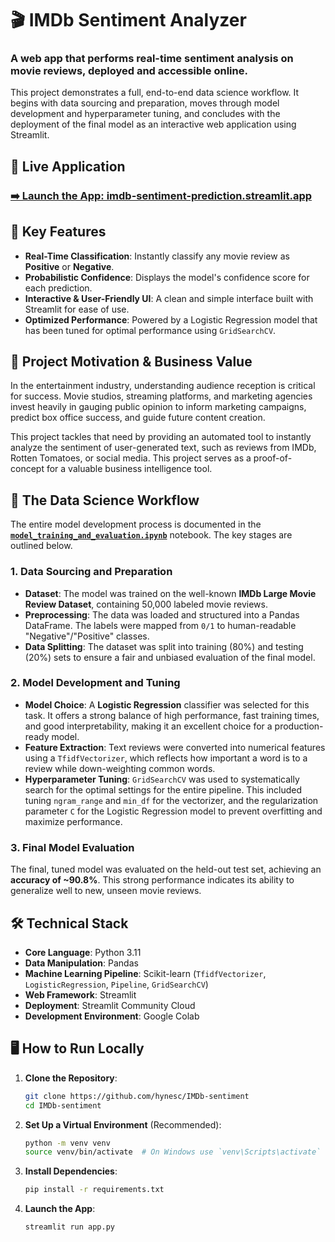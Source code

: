 # 🎬 IMDb Sentiment Analyzer
### A web app that performs real-time sentiment analysis on movie reviews, deployed and accessible online.

This project demonstrates a full, end-to-end data science workflow. It begins with data sourcing and preparation, moves through model development and hyperparameter tuning, and concludes with the deployment of the final model as an interactive web application using Streamlit.

## 🚀 Live Application

### **[➡️ Launch the App: imdb-sentiment-prediction.streamlit.app](https://imdb-sentiment-prediction.streamlit.app)**

## 🌟 Key Features

-   **Real-Time Classification**: Instantly classify any movie review as **Positive** or **Negative**.
-   **Probabilistic Confidence**: Displays the model's confidence score for each prediction.
-   **Interactive & User-Friendly UI**: A clean and simple interface built with Streamlit for ease of use.
-   **Optimized Performance**: Powered by a Logistic Regression model that has been tuned for optimal performance using `GridSearchCV`.

## 🎯 Project Motivation & Business Value

In the entertainment industry, understanding audience reception is critical for success. Movie studios, streaming platforms, and marketing agencies invest heavily in gauging public opinion to inform marketing campaigns, predict box office success, and guide future content creation.

This project tackles that need by providing an automated tool to instantly analyze the sentiment of user-generated text, such as reviews from IMDb, Rotten Tomatoes, or social media. This project serves as a proof-of-concept for a valuable business intelligence tool.

## 🧠 The Data Science Workflow

The entire model development process is documented in the [**`model_training_and_evaluation.ipynb`**](model_training_and_evaluation.ipynb) notebook. The key stages are outlined below.

### 1. Data Sourcing and Preparation
-   **Dataset**: The model was trained on the well-known **IMDb Large Movie Review Dataset**, containing 50,000 labeled movie reviews.
-   **Preprocessing**: The data was loaded and structured into a Pandas DataFrame. The labels were mapped from `0/1` to human-readable "Negative"/"Positive" classes.
-   **Data Splitting**: The dataset was split into training (80%) and testing (20%) sets to ensure a fair and unbiased evaluation of the final model.

### 2. Model Development and Tuning
-   **Model Choice**: A **Logistic Regression** classifier was selected for this task. It offers a strong balance of high performance, fast training times, and good interpretability, making it an excellent choice for a production-ready model.
-   **Feature Extraction**: Text reviews were converted into numerical features using a `TfidfVectorizer`, which reflects how important a word is to a review while down-weighting common words.
-   **Hyperparameter Tuning**: `GridSearchCV` was used to systematically search for the optimal settings for the entire pipeline. This included tuning `ngram_range` and `min_df` for the vectorizer, and the regularization parameter `C` for the Logistic Regression model to prevent overfitting and maximize performance.

### 3. Final Model Evaluation
The final, tuned model was evaluated on the held-out test set, achieving an **accuracy of ~90.8%**. This strong performance indicates its ability to generalize well to new, unseen movie reviews.

## 🛠️ Technical Stack

-   **Core Language**: Python 3.11
-   **Data Manipulation**: Pandas
-   **Machine Learning Pipeline**: Scikit-learn (`TfidfVectorizer`, `LogisticRegression`, `Pipeline`, `GridSearchCV`)
-   **Web Framework**: Streamlit
-   **Deployment**: Streamlit Community Cloud
-   **Development Environment**: Google Colab

## 🖥️ How to Run Locally

1.  **Clone the Repository**:
    ```bash
    git clone https://github.com/hynesc/IMDb-sentiment
    cd IMDb-sentiment
    ```

2.  **Set Up a Virtual Environment** (Recommended):
    ```bash
    python -m venv venv
    source venv/bin/activate  # On Windows use `venv\Scripts\activate`
    ```

3.  **Install Dependencies**:
    ```bash
    pip install -r requirements.txt
    ```

4.  **Launch the App**:
    ```bash
    streamlit run app.py
    ```
